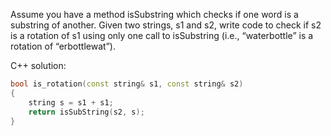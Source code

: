 Assume you have a method isSubstring which checks if one word is a substring of another. Given two strings, s1 and s2, write code to check if s2 is a rotation of s1 using only one call to isSubstring (i.e., “waterbottle” is a rotation of “erbottlewat”).



C++ solution:
```c++
bool is_rotation(const string& s1, const string& s2)
{
    string s = s1 + s1;
    return isSubString(s2, s);
}
```
